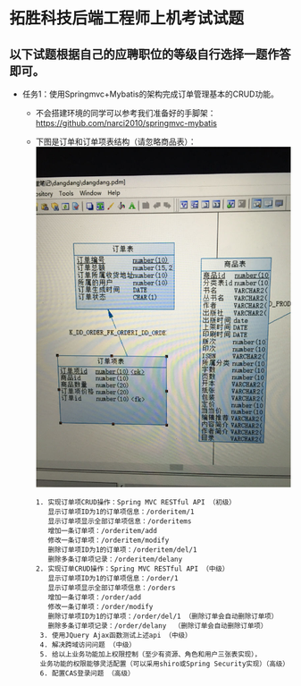 # 拓胜科技后端工程师上机考试试题

## 以下试题根据自己的应聘职位的等级自行选择一题作答即可。
* 任务1：使用Springmvc+Mybatis的架构完成订单管理基本的CRUD功能。
    * 不会搭建环境的同学可以参考我们准备好的手脚架：https://github.com/narci2010/springmvc-mybatis
    * 下图是订单和订单项表结构（请忽略商品表）：
      <img src="task1.jpg"/>
 
          1. 实现订单项CRUD操作：Spring MVC RESTful API （初级）
             显示订单项ID为1的订单项信息：/orderitem/1
             显示订单项显示全部订单项信息：/orderitems
             增加一条订单项：/orderitem/add
             修改一条订单项：/orderitem/modify
             删除订单项ID为1的订单项：/orderitem/del/1
             删除多条订单项记录：/orderitem/delany  
          2. 实现订单CRUD操作：Spring MVC RESTful API （中级）
             显示订单项ID为1的订单项信息：/order/1
             显示订单项显示全部订单项信息：/orders
             增加一条订单项：/order/add
             修改一条订单项：/order/modify
             删除订单项ID为1的订单项：/order/del/1 （删除订单会自动删除订单项）
             删除多条订单项记录：/order/delany  （删除订单会自动删除订单项）
           3. 使用JQuery Ajax函数测试上述api （中级）
           4. 解决跨域访问问题 （中级）
           5. 给以上业务功能加上权限控制（至少有资源、角色和用户三张表实现），
           业务功能的权限能够灵活配置（可以采用shiro或Spring Security实现）（高级）
           6. 配置CAS登录问题 （高级）
         
